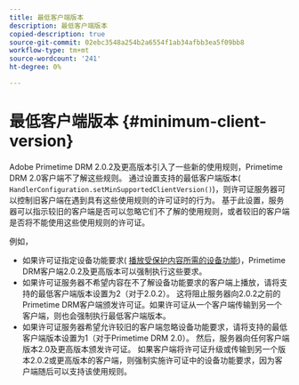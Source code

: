```yaml
---
title: 最低客户端版本
description: 最低客户端版本
copied-description: true
source-git-commit: 02ebc3548a254b2a6554f1ab34afbb3ea5f09bb8
workflow-type: tm+mt
source-wordcount: '241'
ht-degree: 0%

---
```


# 最低客户端版本 {#minimum-client-version}

Adobe Primetime DRM 2.0.2及更高版本引入了一些新的使用规则，Primetime DRM 2.0客户端不了解这些规则。 通过设置支持的最低客户端版本( `HandlerConfiguration.setMinSupportedClientVersion()`)，则许可证服务器可以控制旧客户端在遇到具有这些使用规则的许可证时的行为。 基于此设置，服务器可以指示较旧的客户端是否可以忽略它们不了解的使用规则，或者较旧的客户端是否将不能使用这些使用规则的许可证。

例如，

* 如果许可证指定设备功能要求( [播放受保护内容所需的设备功能](../../../protecting-content/introduction/usage-rules/runtime-application-restrictions/device-capabilities.md))，Primetime DRM客户端2.0.2及更高版本可以强制执行这些要求。
* 如果许可证服务器不希望内容在不了解设备功能要求的客户端上播放，请将支持的最低客户端版本设置为2（对于2.0.2）。 这将阻止服务器向2.0.2之前的Primetime DRM客户端颁发许可证。如果许可证从一个客户端传输到另一个客户端，则也会强制执行最低客户端版本。
* 如果许可证服务器希望允许较旧的客户端忽略设备功能要求，请将支持的最低客户端版本设置为1（对于Primetime DRM 2.0）。 然后，服务器向任何客户端版本2.0及更高版本颁发许可证。 如果客户端将许可证升级或传输到另一个版本2.0.2或更高版本的客户端，则强制实施许可证中的设备功能要求，因为客户端随后可以支持该使用规则。
